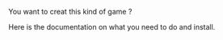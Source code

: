 You want to creat this kind of game  ?

Here is the documentation on what you need to do and install.
